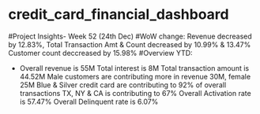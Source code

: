 # credit_card_financial_dashboard

#Project Insights- Week 52 (24th Dec)
#WoW change:
Revenue decreased by 12.83%,
Total Transaction Amt & Count decreased by 10.99% & 13.47%
Customer count deccreased by 15.98%
#Overview YTD:
 - Overall revenue is 55M
  Total interest is 8M
  Total transaction amount is 44.52M
Male customers are contributing more in revenue 30M, female 25M
Blue & Silver credit card are contributing to 92% of overall transactions
TX, NY & CA is contributing to 67%
Overall Activation rate is 57.47%
Overall Delinquent rate is 6.07%

